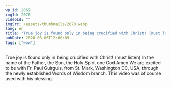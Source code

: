 ```yaml
---
wp_id: 2069
imgId: 2070
videoId: ""
imgSrc: /assets/thumbnails/2070.webp
lang: en
title: "True joy is found only in being crucified with Christ! (must listen)"
pubDate: 2020-03-06T12:00:09
tags: ["wow"]
---
```


<!-- page: 6 -->

<p>True joy is found only in being crucified with Christ! (must listen) In the name of the Father, the Son, the Holy Spirit one God Amen We are excited to be with Fr. Paul Guirguis, from St. Mark, Washington DC, USA, through the newly established Words of Wisdom branch. This video was of course used with his blessing.</p>
